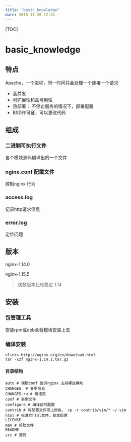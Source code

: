 ```yaml
---
title: "basic_knowledge"
date: 2018-11-20 12:34
---
```



[TOC]


# basic_knowledge



## 特点

Apache，一个进程，同一时间只会处理一个连接一个请求



* 高并发
* 可扩展性和高可用性
* 热部署： 不停止服务的情况下，部署配置
* BSD许可证，可以更改代码



## 组成

### 二进制可执行文件

各个模块源码编译出的一个文件



### nginx.conf 配置文件

控制nginx 行为



### access.log 

记录http请求信息



### error.log

定位问题





## 版本

nginx-1.14.0 

nginx-1.15.5 

> 偶数版本比较稳定 1.14





## 安装

### 包管理工具

安装rpm或deb会将模块安装上去



### 编译安装

```
elinks http://nginx.org/en/download.html
tar -xzf nginx-1.14.1.tar.gz
```





#### 目录结构

```
auto # 辅助conf 告诉nginx 支持哪些模块
CHANGES  # 变更信息
CHANGES.ru # 俄语变
conf # 事例文件
configure # 编译前的配置 
contrib # 将配置文件带上颜色， cp -r contrib/vim/* ~/.vim
html # 标准的html文件，基本配置
LICENSE
man # 帮助文件
README
src # 源码
```


